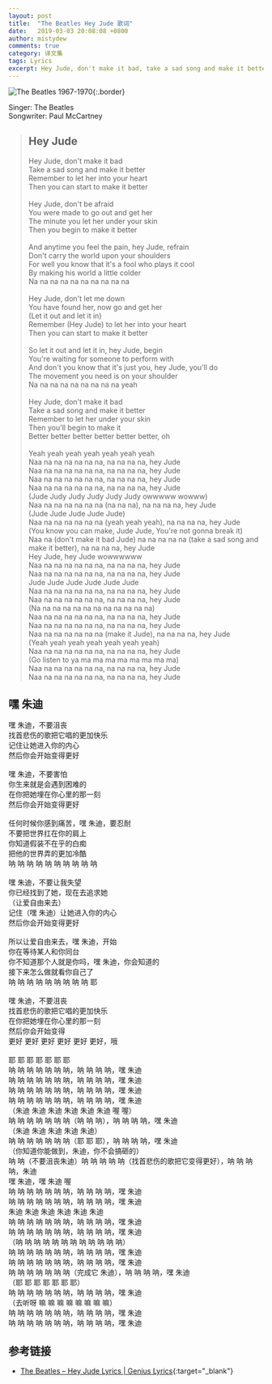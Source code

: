 ```yaml
---
layout: post
title:  "The Beatles Hey Jude 歌词"
date:   2019-03-03 20:08:08 +0800
author: mistydew
comments: true
category: 译文集
tags: Lyrics
excerpt: Hey Jude, don't make it bad, take a sad song and make it better, remember to let her into your heart, then you can start to make it better
---
```

![The Beatles 1967-1970](https://is5-ssl.mzstatic.com/image/thumb/Music128/v4/27/70/11/2770116d-0a57-f107-ba91-bd3679d44e5f/source/600x600bb.jpg){:.border}

Singer: The Beatles<br>
Songwriter: Paul McCartney

<blockquote class="lyric-original">
  <h2>Hey Jude</h2>
  <p>
    Hey Jude, don't make it bad<br>
    Take a sad song and make it better<br>
    Remember to let her into your heart<br>
    Then you can start to make it better<br>
    <br>
    Hey Jude, don't be afraid<br>
    You were made to go out and get her<br>
    The minute you let her under your skin<br>
    Then you begin to make it better<br>
    <br>
    And anytime you feel the pain, hey Jude, refrain<br>
    Don't carry the world upon your shoulders<br>
    For well you know that it's a fool who plays it cool<br>
    By making his world a little colder<br>
    Na na na na na na na na na na<br>
    <br>
    Hey Jude, don't let me down<br>
    You have found her, now go and get her<br>
    (Let it out and let it in)<br>
    Remember (Hey Jude) to let her into your heart<br>
    Then you can start to make it better<br>
    <br>
    So let it out and let it in, hey Jude, begin<br>
    You're waiting for someone to perform with<br>
    And don't you know that it's just you, hey Jude, you'll do<br>
    The movement you need is on your shoulder<br>
    Na na na na na na na na na yeah<br>
    <br>
    Hey Jude, don't make it bad<br>
    Take a sad song and make it better<br>
    Remember to let her under your skin<br>
    Then you'll begin to make it<br>
    Better better better better better better, oh<br>
    <br>
    Yeah yeah yeah yeah yeah yeah yeah<br>
    Naa na na na na na na, na na na na, hey Jude<br>
    Naa na na na na na na, na na na na, hey Jude<br>
    Naa na na na na na na, na na na na, hey Jude<br>
    Naa na na na na na na, na na na na, hey Jude<br>
    (Jude Judy Judy Judy Judy Judy owwwww wowww)<br>
    Naa na na na na na na (na na na), na na na na, hey Jude<br>
    (Jude Jude Jude Jude Jude)<br>
    Naa na na na na na na (yeah yeah yeah), na na na na, hey Jude<br>
    (You know you can make, Jude Jude, You're not gonna break it)<br>
    Naa na (don't make it bad Jude) na na na na na (take a sad song and make it better), na na na na, hey Jude<br>
    Hey Jude, hey Jude wowwwwww<br>
    Naa na na na na na na, na na na na, hey Jude<br>
    Naa na na na na na na, na na na na, hey Jude<br>
    Jude Jude Jude Jude Jude Jude<br>
    Naa na na na na na na, na na na na, hey Jude<br>
    Naa na na na na na na, na na na na, hey Jude<br>
    (Na na na na na na na na na na na na)<br>
    Naa na na na na na na, na na na na, hey Jude<br>
    Naa na na na na na na, na na na na, hey Jude<br>
    Naa na na na na na na (make it Jude), na na na na, hey Jude<br>
    (Yeah yeah yeah yeah yeah yeah yeah)<br>
    Naa na na na na na na, na na na na, hey Jude<br>
    (Go listen to ya ma ma ma ma ma ma ma ma)<br>
    Naa na na na na na na, na na na na, hey Jude<br>
    Naa na na na na na na, na na na na, hey Jude
  </p>
</blockquote>

<div class="lyric-translation">
  <h2>嘿 朱迪</h2>
  <p>
    嘿 朱迪，不要沮丧<br>
    找首悲伤的歌把它唱的更加快乐<br>
    记住让她进入你的内心<br>
    然后你会开始变得更好<br>
    <br>
    嘿 朱迪，不要害怕<br>
    你生来就是会遇到困难的<br>
    在你把她埋在你心里的那一刻<br>
    然后你会开始变得更好<br>
    <br>
    任何时候你感到痛苦，嘿 朱迪，要忍耐<br>
    不要把世界扛在你的肩上<br>
    你知道假装不在乎的白痴<br>
    把他的世界弄的更加冷酷<br>
    呐 呐 呐 呐 呐 呐 呐 呐 呐 呐<br>
    <br>
    嘿 朱迪，不要让我失望<br>
    你已经找到了她，现在去追求她<br>
    （让爱自由来去）<br>
    记住（嘿 朱迪）让她进入你的内心<br>
    然后你会开始变得更好<br>
    <br>
    所以让爱自由来去，嘿 朱迪，开始<br>
    你在等待某人和你同台<br>
    你不知道那个人就是你吗，嘿 朱迪，你会知道的<br>
    接下来怎么做就看你自己了<br>
    呐 呐 呐 呐 呐 呐 呐 呐 呐 耶<br>
    <br>
    嘿 朱迪，不要沮丧<br>
    找首悲伤的歌把它唱的更加快乐<br>
    在你把她埋在你心里的那一刻<br>
    然后你会开始变得<br>
    更好 更好 更好 更好 更好 更好，哦<br>
    <br>
    耶 耶 耶 耶 耶 耶 耶<br>
    呐 呐 呐 呐 呐 呐 呐，呐 呐 呐 呐，嘿 朱迪<br>
    呐 呐 呐 呐 呐 呐 呐，呐 呐 呐 呐，嘿 朱迪<br>
    呐 呐 呐 呐 呐 呐 呐，呐 呐 呐 呐，嘿 朱迪<br>
    呐 呐 呐 呐 呐 呐 呐，呐 呐 呐 呐，嘿 朱迪<br>
    （朱迪 朱迪 朱迪 朱迪 朱迪 朱迪 喔 喔）<br>
    呐 呐 呐 呐 呐 呐 呐（呐 呐 呐），呐 呐 呐 呐，嘿 朱迪<br>
    （朱迪 朱迪 朱迪 朱迪 朱迪）<br>
    呐 呐 呐 呐 呐 呐 呐（耶 耶 耶），呐 呐 呐 呐，嘿 朱迪<br>
    （你知道你能做到，朱迪，你不会搞砸的）<br>
    呐 呐（不要沮丧朱迪）呐 呐 呐 呐 呐（找首悲伤的歌把它变得更好），呐 呐 呐 呐，朱迪<br>
    嘿 朱迪，嘿 朱迪 喔<br>
    呐 呐 呐 呐 呐 呐 呐，呐 呐 呐 呐，嘿 朱迪<br>
    呐 呐 呐 呐 呐 呐 呐，呐 呐 呐 呐，嘿 朱迪<br>
    朱迪 朱迪 朱迪 朱迪 朱迪 朱迪<br>
    呐 呐 呐 呐 呐 呐 呐，呐 呐 呐 呐，嘿 朱迪<br>
    呐 呐 呐 呐 呐 呐 呐，呐 呐 呐 呐，嘿 朱迪<br>
    （呐 呐 呐 呐 呐 呐 呐 呐 呐 呐 呐 呐）<br>
    呐 呐 呐 呐 呐 呐 呐，呐 呐 呐 呐，嘿 朱迪<br>
    呐 呐 呐 呐 呐 呐 呐，呐 呐 呐 呐，嘿 朱迪<br>
    呐 呐 呐 呐 呐 呐 呐（完成它 朱迪），呐 呐 呐 呐，嘿 朱迪<br>
    （耶 耶 耶 耶 耶 耶 耶）<br>
    呐 呐 呐 呐 呐 呐 呐，呐 呐 呐 呐，嘿 朱迪<br>
    （去听呀 嘛 嘛 嘛 嘛 嘛 嘛 嘛 嘛）<br>
    呐 呐 呐 呐 呐 呐 呐，呐 呐 呐 呐，嘿 朱迪<br>
    呐 呐 呐 呐 呐 呐 呐，呐 呐 呐 呐，嘿 朱迪
  </blockquote>
</div>

## 参考链接

* [The Beatles – Hey Jude Lyrics \| Genius Lyrics](https://genius.com/The-beatles-hey-jude-lyrics){:target="_blank"}
